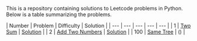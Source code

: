 This is a repository containing solutions to Leetcode problems in Python. Below is a table summarizing the problems.

| Number | Problem | Difficulty | Solution |
| --- | --- | --- | --- | --- |
| 1 | [Two Sum](https://leetcode.com/problems/two-sum/) | [Solution](https://github.com/ConcreteCS/Leetcode-Python-Solutions/blob/main/LC0001_twoSum.py) |
| 2 | [Add Two Numbers](https://leetcode.com/problems/add-two-numbers/) | [Solution](https://github.com/ConcreteCS/Leetcode-Python-Solutions/blob/main/LC0002_addTwoNumbers.py) |
| 100 | [Same Tree](https://leetcode.com/problems/same-tree/) | () |